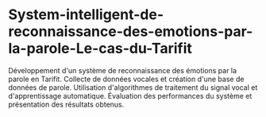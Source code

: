 # System-intelligent-de-reconnaissance-des-emotions-par-la-parole-Le-cas-du-Tarifit
Développement d'un système de reconnaissance des émotions par la parole en Tarifit. 
Collecte de données vocales et création d'une base de données de parole. 
Utilisation d'algorithmes de traitement du signal vocal et d'apprentissage automatique. 
Évaluation des performances du système et présentation des résultats obtenus.
